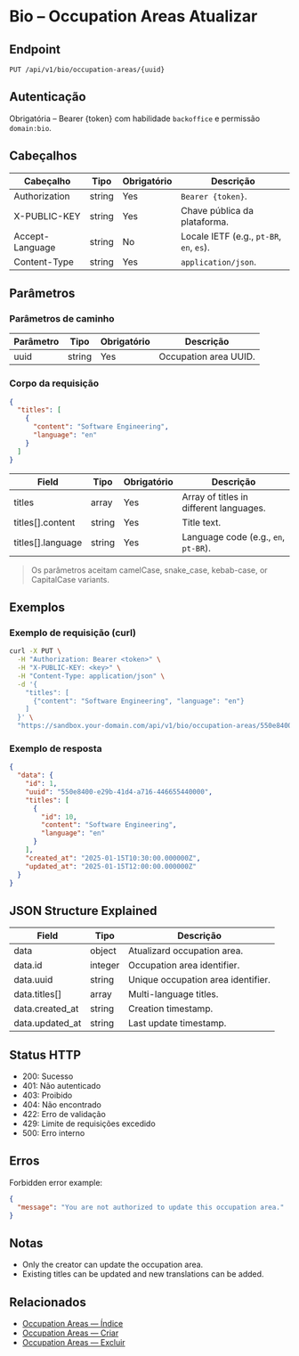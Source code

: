 # Bio – Occupation Areas Atualizar

## Endpoint

```
PUT /api/v1/bio/occupation-areas/{uuid}
```

## Autenticação

Obrigatória – Bearer {token} com habilidade `backoffice` e permissão `domain:bio`.

## Cabeçalhos

| Cabeçalho           | Tipo   | Obrigatório | Descrição |
| ---------------- | ------ | -------- | ----------- |
| Authorization    | string | Yes      | `Bearer {token}`. |
| X-PUBLIC-KEY     | string | Yes      | Chave pública da plataforma. |
| Accept-Language  | string | No       | Locale IETF (e.g., `pt-BR`, `en`, `es`). |
| Content-Type     | string | Yes      | `application/json`. |

## Parâmetros

### Parâmetros de caminho

| Parâmetro | Tipo   | Obrigatório | Descrição |
| --------- | ------ | -------- | ----------- |
| uuid      | string | Yes      | Occupation area UUID. |

### Corpo da requisição

```json
{
  "titles": [
    {
      "content": "Software Engineering",
      "language": "en"
    }
  ]
}
```

| Field             | Tipo   | Obrigatório | Descrição |
| ----------------- | ------ | -------- | ----------- |
| titles            | array  | Yes      | Array of titles in different languages. |
| titles[].content  | string | Yes      | Title text. |
| titles[].language | string | Yes      | Language code (e.g., `en`, `pt-BR`). |

> Os parâmetros aceitam camelCase, snake_case, kebab-case, or CapitalCase variants.

## Exemplos

### Exemplo de requisição (curl)

```bash
curl -X PUT \
  -H "Authorization: Bearer <token>" \
  -H "X-PUBLIC-KEY: <key>" \
  -H "Content-Type: application/json" \
  -d '{
    "titles": [
      {"content": "Software Engineering", "language": "en"}
    ]
  }' \
  "https://sandbox.your-domain.com/api/v1/bio/occupation-areas/550e8400-e29b-41d4-a716-446655440000"
```

### Exemplo de resposta

```json
{
  "data": {
    "id": 1,
    "uuid": "550e8400-e29b-41d4-a716-446655440000",
    "titles": [
      {
        "id": 10,
        "content": "Software Engineering",
        "language": "en"
      }
    ],
    "created_at": "2025-01-15T10:30:00.000000Z",
    "updated_at": "2025-01-15T12:00:00.000000Z"
  }
}
```

## JSON Structure Explained

| Field                  | Tipo    | Descrição |
| ---------------------- | ------- | ----------- |
| data                   | object  | Atualizard occupation area. |
| data.id                | integer | Occupation area identifier. |
| data.uuid              | string  | Unique occupation area identifier. |
| data.titles[]          | array   | Multi-language titles. |
| data.created_at        | string  | Creation timestamp. |
| data.updated_at        | string  | Last update timestamp. |

## Status HTTP

- 200: Sucesso
- 401: Não autenticado
- 403: Proibido
- 404: Não encontrado
- 422: Erro de validação
- 429: Limite de requisições excedido
- 500: Erro interno

## Erros

Forbidden error example:

```json
{
  "message": "You are not authorized to update this occupation area."
}
```

## Notas

- Only the creator can update the occupation area.
- Existing titles can be updated and new translations can be added.

## Relacionados

- [Occupation Areas — Índice](OccupationAreaÍndice.md)
- [Occupation Areas — Criar](OccupationAreaCriar.md)
- [Occupation Areas — Excluir](OccupationAreaExcluir.md)
